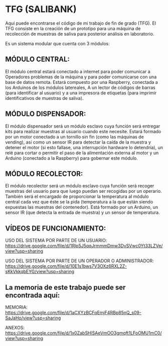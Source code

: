 # TFG (SALIBANK)
Aquí puede encontrarse el código de mi trabajo de fin de grado (TFG). El TFG consiste en la creación de un prototipo para una máquina de recolección de muestras de saliva para posterior análisis en laboratorio.

Es un sistema modular que cuenta con 3 módulos:

## MÓDULO CENTRAL:
El módulo central estará conectado a internet para poder comunicar a Operadores problemas de la máquina y para poder comunicarse con una base de datos remota. Estará compuesto por una Raspberry, conectada a los Arduinos de los módulos latereales, A un lector de códigos de barras (para identificar al usuario) y a una impresora de etiquetas (para imprimir identificativos de muestras de saliva).

## MÓDULO DISPENSADOR:
El módulo dispensador será un módulo esclavo cuya función será entregar kits para realizar muestras al usuario cuando este necesite. Estará formado por un motor conectado a un tornillo sin fin (como las máquinas de vending), así como un sensor IR para detectar la caída de la muestra y detener el motor (si esto fallase, una interrupción hardware lo detendría), un relé para cortar o permitir el paso de la alimentación externa al motor y un Arduino (conectado a la Raspberry) para gobernar este módulo.

## MÓDULO RECOLECTOR:
El módulo recolector será un módulo esclavo cuya función será recoger muestras del usuario para que luego puedan ser recogidas por un operario. También será el encargado de proporcionar la temperatura al módulo central cada vez que éste se la pida (temperatura a la que están siendo expuestas las muestras del contenedor). Está formado por un Arduino, un sensor IR (que detecta la entrada de muestra) y un sensor de temperatura.

## VÍDEOS DE FUNCIONAMIENTO:

USO DEL SISTEMA POR PARTE DE UN USUARIO:
https://drive.google.com/file/d/1Rlp5J5qqJrmmmDmw3DvSVwc0Yt33LZVe/view?usp=sharing

USO DEL SISTEMA POR PARTE DE UN OPERADOR O ADMINISTRADOR:
https://drive.google.com/file/d/10E1s1bws7V3OXz6RXL2Z-sKkVkkqbEYG/view?usp=sharing

## La memoria de este trabajo puede ser encontrada aquí:

MEMORIA:
https://drive.google.com/file/d/1aCXYzBCFqEmjF4RBp85nQ_s09-SaJaHo/view?usp=sharing

ANEXOS:
https://drive.google.com/file/d/1x0ZabSHlSAeVmOO3gmqft1LFoOMU1mC0/view?usp=sharing
